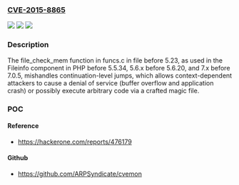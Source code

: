 ### [CVE-2015-8865](https://cve.mitre.org/cgi-bin/cvename.cgi?name=CVE-2015-8865)
![](https://img.shields.io/static/v1?label=Product&message=n%2Fa&color=blue)
![](https://img.shields.io/static/v1?label=Version&message=n%2Fa&color=blue)
![](https://img.shields.io/static/v1?label=Vulnerability&message=n%2Fa&color=brighgreen)

### Description

The file_check_mem function in funcs.c in file before 5.23, as used in the Fileinfo component in PHP before 5.5.34, 5.6.x before 5.6.20, and 7.x before 7.0.5, mishandles continuation-level jumps, which allows context-dependent attackers to cause a denial of service (buffer overflow and application crash) or possibly execute arbitrary code via a crafted magic file.

### POC

#### Reference
- https://hackerone.com/reports/476179

#### Github
- https://github.com/ARPSyndicate/cvemon

